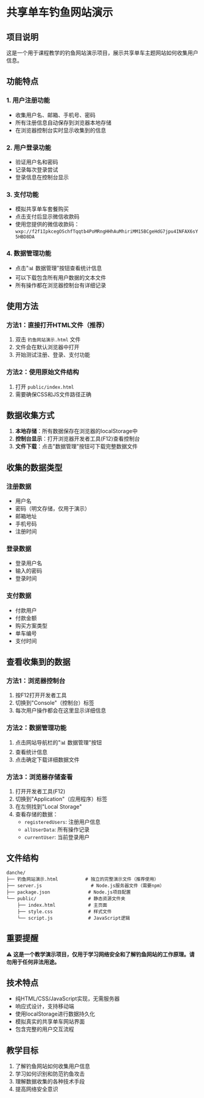 # 共享单车钓鱼网站演示

## 项目说明

这是一个用于课程教学的钓鱼网站演示项目，展示共享单车主题网站如何收集用户信息。

## 功能特点

### 1. 用户注册功能
- 收集用户名、邮箱、手机号、密码
- 所有注册信息自动保存到浏览器本地存储
- 在浏览器控制台实时显示收集到的信息

### 2. 用户登录功能
- 验证用户名和密码
- 记录每次登录尝试
- 登录信息在控制台显示

### 3. 支付功能
- 模拟共享单车套餐购买
- 点击支付后显示微信收款码
- 使用您提供的微信收款码：`wxp://f2f1IpkcegOSchfTqqtb4PoMRngHHhAuMhiriMM15BCgeHdG7jpu4INFAX6sY5HBD8DA`

### 4. 数据管理功能
- 点击"📊 数据管理"按钮查看统计信息
- 可以下载包含所有用户数据的文本文件
- 所有操作都在浏览器控制台有详细记录

## 使用方法

### 方法1：直接打开HTML文件（推荐）
1. 双击 `钓鱼网站演示.html` 文件
2. 文件会在默认浏览器中打开
3. 开始测试注册、登录、支付功能

### 方法2：使用原始文件结构
1. 打开 `public/index.html`
2. 需要确保CSS和JS文件路径正确

## 数据收集方式

1. **本地存储**：所有数据保存在浏览器的localStorage中
2. **控制台显示**：打开浏览器开发者工具(F12)查看控制台
3. **文件下载**：点击"数据管理"按钮可下载完整数据文件

## 收集的数据类型

### 注册数据
- 用户名
- 密码（明文存储，仅用于演示）
- 邮箱地址
- 手机号码
- 注册时间

### 登录数据
- 登录用户名
- 输入的密码
- 登录时间

### 支付数据
- 付款用户
- 付款金额
- 购买方案类型
- 单车编号
- 支付时间

## 查看收集到的数据

### 方法1：浏览器控制台
1. 按F12打开开发者工具
2. 切换到"Console"（控制台）标签
3. 每次用户操作都会在这里显示详细信息

### 方法2：数据管理功能
1. 点击网站导航栏的"📊 数据管理"按钮
2. 查看统计信息
3. 点击确定下载详细数据文件

### 方法3：浏览器存储查看
1. 打开开发者工具(F12)
2. 切换到"Application"（应用程序）标签
3. 在左侧找到"Local Storage"
4. 查看存储的数据：
   - `registeredUsers`: 注册用户信息
   - `allUserData`: 所有操作记录
   - `currentUser`: 当前登录用户

## 文件结构

```
danche/
├── 钓鱼网站演示.html          # 独立的完整演示文件（推荐使用）
├── server.js                  # Node.js服务器文件（需要npm）
├── package.json              # Node.js项目配置
└── public/                   # 静态资源文件夹
    ├── index.html            # 主页面
    ├── style.css             # 样式文件
    └── script.js             # JavaScript逻辑
```

## 重要提醒

⚠️ **这是一个教学演示项目，仅用于学习网络安全和了解钓鱼网站的工作原理。请勿用于任何非法用途。**

## 技术特点

- 纯HTML/CSS/JavaScript实现，无需服务器
- 响应式设计，支持移动端
- 使用localStorage进行数据持久化
- 模拟真实的共享单车网站界面
- 包含完整的用户交互流程

## 教学目标

1. 了解钓鱼网站如何收集用户信息
2. 学习如何识别和防范钓鱼攻击
3. 理解数据收集的各种技术手段
4. 提高网络安全意识
